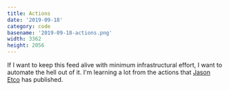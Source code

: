 ```yaml
---
title: Actions
date: '2019-09-18'
category: code
basename: '2019-09-18-actions.png'
width: 3362
height: 2056
---
```


If I want to keep this feed alive with minimum infrastructural effort, I want to automate the hell out of it. I'm learning a lot from the actions that [Jason Etco](https://github.com/JasonEtco) has published.
